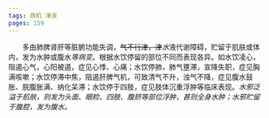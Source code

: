 ```yaml
---
tags: 病机 津液
pages: 159
---
```

&emsp;&emsp;多由肺脾肾肝等脏腑功能失调，~~气不行津，津~~<dfn>水</dfn>液代谢障碍，贮留于肌肤或体内，发为水肿或腹水<dfn>等病变</dfn>。根据水饮停留的部位不同而表现各异。如水饮凌心，阻遏心气，心阳被遏，症见心悸、心痛；水饮停肺，肺气壅滞，宣降失职，症见胸满咳嗽；水饮停滞中焦，阻遏肝脾气机，可致清气不升，浊气不降，症见腹水鼓胀、脘腹胀满、纳化呆滞；水饮停于四肢，症见肢体沉重浮肿等临床表现。<dfn>水邪泛溢于肌肤，则发为头面、眼睑、四肢、腹脐等部位浮肿，甚则全身水肿；水邪贮留于腹腔，发为腹水。</dfn>